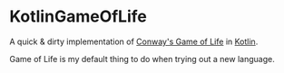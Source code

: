 KotlinGameOfLife
================

A quick & dirty implementation of [Conway's Game of Life](https://en.wikipedia.org/wiki/Conway's_Game_of_Life) in [Kotlin](http://kotlin.jetbrains.org/). 

Game of Life is my default thing to do when trying out a new language.
